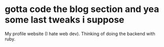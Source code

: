 # gotta code the blog section and yea some last tweaks i suppose
My profile website (I hate web dev). Thinking of doing the backend with ruby.
